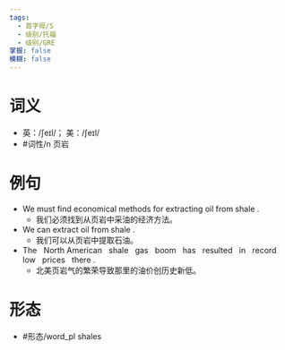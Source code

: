 ```yaml
---
tags:
  - 首字母/S
  - 级别/托福
  - 级别/GRE
掌握: false
模糊: false
---
```

# 词义
- 英：/ʃeɪl/； 美：/ʃeɪl/
- #词性/n  页岩
# 例句
- We must find economical methods for extracting oil from shale .
	- 我们必须找到从页岩中采油的经济方法。
- We can extract oil from shale .
	- 我们可以从页岩中提取石油。
- The   North American   shale   gas   boom   has   resulted   in   record   low   prices   there .
	- 北美页岩气的繁荣导致那里的油价创历史新低。
# 形态
- #形态/word_pl shales
